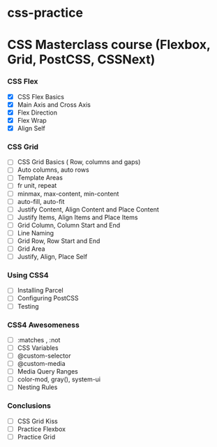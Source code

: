 # css-practice

# CSS Masterclass course (Flexbox, Grid, PostCSS, CSSNext)

### CSS Flex
- [X] CSS Flex Basics
- [X] Main Axis and Cross Axis
- [X] Flex Direction
- [X] Flex Wrap
- [X] Align Self
### CSS Grid
- [ ] CSS Grid Basics ( Row, columns and gaps)
- [ ] Auto columns, auto rows
- [ ] Template Areas
- [ ] fr unit, repeat
- [ ] minmax, max-content, min-content
- [ ] auto-fill, auto-fit
- [ ] Justify Content, Align Content and Place Content
- [ ] Justify Items, Align Items and Place Items
- [ ] Grid Column, Column Start and End
- [ ] Line Naming
- [ ] Grid Row, Row Start and End
- [ ] Grid Area
- [ ] Justify, Align, Place Self
### Using CSS4
- [ ] Installing Parcel
- [ ] Configuring PostCSS
- [ ] Testing
### CSS4 Awesomeness
- [ ] :matches , :not
- [ ] CSS Variables
- [ ] @custom-selector
- [ ] @custom-media
- [ ] Media Query Ranges
- [ ] color-mod, gray(), system-ui
- [ ] Nesting Rules
### Conclusions
- [ ] CSS Grid Kiss
- [ ] Practice Flexbox
- [ ] Practice Grid